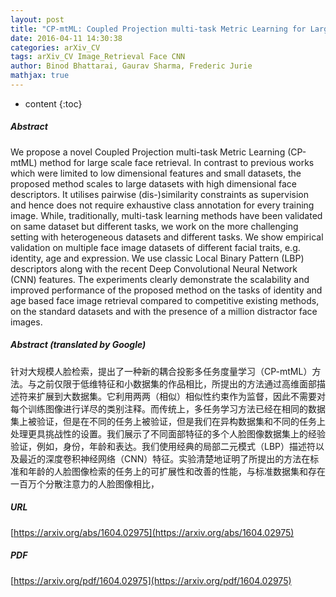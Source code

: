 ```yaml
---
layout: post
title: "CP-mtML: Coupled Projection multi-task Metric Learning for Large Scale Face Retrieval"
date: 2016-04-11 14:30:38
categories: arXiv_CV
tags: arXiv_CV Image_Retrieval Face CNN
author: Binod Bhattarai, Gaurav Sharma, Frederic Jurie
mathjax: true
---
```


* content
{:toc}

##### Abstract
We propose a novel Coupled Projection multi-task Metric Learning (CP-mtML) method for large scale face retrieval. In contrast to previous works which were limited to low dimensional features and small datasets, the proposed method scales to large datasets with high dimensional face descriptors. It utilises pairwise (dis-)similarity constraints as supervision and hence does not require exhaustive class annotation for every training image. While, traditionally, multi-task learning methods have been validated on same dataset but different tasks, we work on the more challenging setting with heterogeneous datasets and different tasks. We show empirical validation on multiple face image datasets of different facial traits, e.g. identity, age and expression. We use classic Local Binary Pattern (LBP) descriptors along with the recent Deep Convolutional Neural Network (CNN) features. The experiments clearly demonstrate the scalability and improved performance of the proposed method on the tasks of identity and age based face image retrieval compared to competitive existing methods, on the standard datasets and with the presence of a million distractor face images.

##### Abstract (translated by Google)
针对大规模人脸检索，提出了一种新的耦合投影多任务度量学习（CP-mtML）方法。与之前仅限于低维特征和小数据集的作品相比，所提出的方法通过高维面部描述符来扩展到大数据集。它利用两两（相似）相似性约束作为监督，因此不需要对每个训练图像进行详尽的类别注释。而传统上，多任务学习方法已经在相同的数据集上被验证，但是在不同的任务上被验证，但是我们在异构数据集和不同的任务上处理更具挑战性的设置。我们展示了不同面部特征的多个人脸图像数据集上的经验验证，例如，身份，年龄和表达。我们使用经典的局部二元模式（LBP）描述符以及最近的深度卷积神经网络（CNN）特征。实验清楚地证明了所提出的方法在标准和年龄的人脸图像检索的任务上的可扩展性和改善的性能，与标准数据集和存在一百万个分散注意力的人脸图像相比，

##### URL
[https://arxiv.org/abs/1604.02975](https://arxiv.org/abs/1604.02975)

##### PDF
[https://arxiv.org/pdf/1604.02975](https://arxiv.org/pdf/1604.02975)

